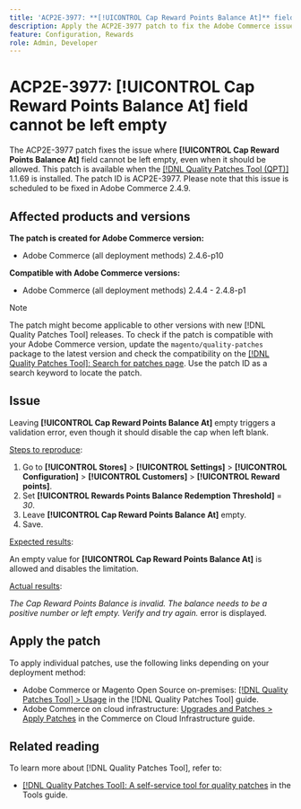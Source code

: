 ```yaml
---
title: 'ACP2E-3977: **[!UICONTROL Cap Reward Points Balance At]** field cannot be left empty'
description: Apply the ACP2E-3977 patch to fix the Adobe Commerce issue where the **[!UICONTROL Cap Reward Points Balance At]** field could not be left empty when **[!UICONTROL Rewards Points Balance Redemption Threshold]** field was set, causing a validation error.
feature: Configuration, Rewards
role: Admin, Developer
---
```


# ACP2E-3977: **[!UICONTROL Cap Reward Points Balance At]** field cannot be left empty

The ACP2E-3977 patch fixes the issue where **[!UICONTROL Cap Reward Points Balance At]** field cannot be left empty, even when it should be allowed. This patch is available when the [[!DNL Quality Patches Tool (QPT)]](/help/tools/quality-patches-tool/quality-patches-tool-to-self-serve-quality-patches.md) 1.1.69 is installed. The patch ID is ACP2E-3977. Please note that this issue is scheduled to be fixed in Adobe Commerce 2.4.9.

## Affected products and versions

**The patch is created for Adobe Commerce version:**

* Adobe Commerce (all deployment methods) 2.4.6-p10

**Compatible with Adobe Commerce versions:**

* Adobe Commerce (all deployment methods) 2.4.4 - 2.4.8-p1

>[!NOTE]
>
>The patch might become applicable to other versions with new [!DNL Quality Patches Tool] releases. To check if the patch is compatible with your Adobe Commerce version, update the `magento/quality-patches` package to the latest version and check the compatibility on the [[!DNL Quality Patches Tool]: Search for patches page](https://experienceleague.adobe.com/tools/commerce-quality-patches/index.html). Use the patch ID as a search keyword to locate the patch.

## Issue

Leaving **[!UICONTROL Cap Reward Points Balance At]** empty triggers a validation error, even though it should disable the cap when left blank.

<u>Steps to reproduce</u>:

1. Go to **[!UICONTROL Stores]** > **[!UICONTROL Settings]** > **[!UICONTROL Configuration]** > **[!UICONTROL Customers]** > **[!UICONTROL Reward points]**.
1. Set **[!UICONTROL Rewards Points Balance Redemption Threshold]** = *30*.
1. Leave **[!UICONTROL Cap Reward Points Balance At]** empty.
1. Save.

<u>Expected results</u>:

An empty value for **[!UICONTROL Cap Reward Points Balance At]** is allowed and disables the limitation.

<u>Actual results</u>:

*The Cap Reward Points Balance is invalid. The balance needs to be a positive number or left empty. Verify and try again.* error is displayed.

## Apply the patch

To apply individual patches, use the following links depending on your deployment method:

* Adobe Commerce or Magento Open Source on-premises: [[!DNL Quality Patches Tool] > Usage](/help/tools/quality-patches-tool/usage.md) in the [!DNL Quality Patches Tool] guide.
* Adobe Commerce on cloud infrastructure: [Upgrades and Patches > Apply Patches](https://experienceleague.adobe.com/docs/commerce-cloud-service/user-guide/develop/upgrade/apply-patches.html) in the Commerce on Cloud Infrastructure guide.

## Related reading

To learn more about [!DNL Quality Patches Tool], refer to:

* [[!DNL Quality Patches Tool]: A self-service tool for quality patches](/help/tools/quality-patches-tool/quality-patches-tool-to-self-serve-quality-patches.md) in the Tools guide.
